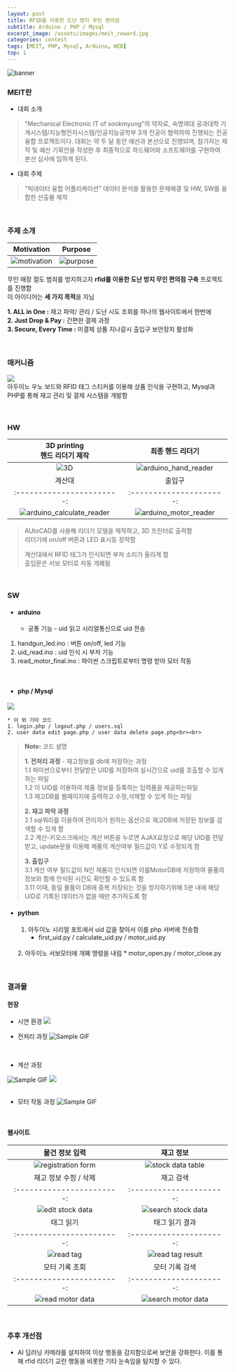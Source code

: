```yaml
---
layout: post
title: RFID를 이용한 도난 방지 무인 편의점
subtitle: Arduino / PHP / Mysql
excerpt_image: /assets/images/meit_reward.jpg
categories: contest
tags: [MEIT, PHP, Mysql, Arduino, WEB] 
top: 1
---
```


![banner](https://github.com/oweenia03/owen/blob/main/_site/assets/images/meit_reward.jpg)

### MEIT란

* 대회 소개
> "Mechanical Electronic IT of sookmyung"의 약자로, 숙명여대 공과대학 기계시스템/지능형전자시스템/인공지능공학부 3개 전공이 협력하여 진행되는 전공 융합 프로젝트이다.
> 대회는 약 두 달 동안 예선과 본선으로 진행되며, 참가자는 제작 및 예산 기획안을 작성한 후 최종적으로 하드웨어와 소프트웨어를 구현하여 본선 심사에 임하게 된다.

* 대회 주제
> "빅데이터 융합 어플리케이션"
> 데이터 분석을 활용한 문제해결 및 HW, SW를 융합한 산출물 제작

<br>

### 주제 소개

| Motivation             | Purpose            |
|:-----------------------:|:---------------------:|
| ![motivation](https://github.com/oweenia03/owen/blob/main/_site/assets/images/meit_motivation.png)   | ![purpose](https://github.com/oweenia03/owen/blob/main/_site/assets/images/meit_purpose.png)   |

무인 매장 절도 범죄를 방지하고자 **rfid를 이용한 도난 방지 무인 편의점 구축** 프로젝트를 진행함  
이 아이디어는 **세 가지 목적**을 지님

**1. ALL in One :** 재고 파악/ 관리 / 도난 시도 조회를 하나의 웹사이트에서 한번에  
**2. Just Drop & Pay :** 간편한 결제 과정  
**3. Secure, Every Time :** 미결제 상품 지나갈시 출입구 보안장치 활성화

<br>

### 매커니즘

![](https://github.com/oweenia03/owen/blob/main/_site/assets/images/meit_process.png)
<br>아두이노 우노 보드와 RFID 태그 스티커를 이용해 상품 인식을 구현하고, Mysql과 PHP를 통해 재고 관리 및 결제 시스템을 개발함
<br>

<br>

### HW

| 3D printing<br>핸드 리더기 제작            | 최종 핸드 리더기               |
|:-----------------------:|:---------------------:|
| ![3D](https://github.com/oweenia03/owen/blob/main/_site/assets/images/meit_3d.png)   | ![arduino_hand_reader](https://github.com/oweenia03/owen/blob/main/_site/assets/images/meit_hw_hand.png)   |
| 계산대                | 출입구               |
|:-----------------------:|:---------------------:|
| ![arduino_calculate_reader](https://github.com/oweenia03/owen/blob/main/_site/assets/images/meit_hw_calculate.png) | ![arduino_motor_reader](https://github.com/oweenia03/owen/blob/main/_site/assets/images/meit_hw_motor.png)   |

> AUtoCAD를 사용해 리더기 모델을 제작하고, 3D 프린터로 출력함<br>리더기에 on/off 버튼과 LED 표시등 장착함
>
> 계산대에서 RFID 태그가 인식되면 부저 소리가 울리게 함   
> 출입문은 서보 모터로 자동 개폐됨

<br>

### SW
* #### arduino
    * 공통 기능 - uid 읽고 시리얼통신으로 uid 전송
1. handgun_led.ino : 버튼 on/off, led 기능 
2. uid_read.ino : uid 인식 시 부저 기능
3. read_motor_final.ino : 파이썬 스크립트로부터 명령 받아 모터 작동
<br>

* #### php / Mysql

![](https://github.com/oweenia03/owen/blob/main/_site/assets/images/meit_sw.png)

    * 이 외 기타 코드
    1. login.php / logout.php / users.sql
    2. user data edit page.php / user data delete page.php<br><br>


> **Note:** 코드 설명
>
> **1. 전처리 과정** - 재고정보를 db에 저장하는 과정  
> 1.1 파이썬으로부터 전달받은 UID를 저장하여 실시간으로 uid를 호출할 수 있게 하는 파일  
1.2 이 UID를 이용하여 제품 정보를 등록하는 입력폼을 제공하는파일  
1.3 재고DB를 웹페이지에 출력하고 수정,삭제할 수 있게 하는 파일
>  
> **2. 재고 파악 과정**  
> 2.1 sql쿼리를 이용하여 관리자가 원하는 옵션으로 재고DB에 저장된 정보를 검색할 수 있게 함  
2.2 계산-키오스크에서는 계산 버튼을 누르면 AJAX요청으로 해당 UID를 전달받고,
 update문을 이용해 제품의 계산여부 필드값이 Y로 수정되게 함  
>
> **3. 출입구**  
3.1 계산 여부 필드값이 N인 제품이 인식되면 이를MotorDB에 저장하여 물품의 정보와 함께 인식된 시간도 확인할 수 있도록 함  
3.11 이때, 동일 물품이 DB에 중복 저장되는 것을 방지하기위해 5분 내에 해당 UID로 기록된 데이터가 없을 때만 추가하도록 함

* #### python
    1. 아두이노 시리얼 포트에서 uid 값을 찾아서 이를 php 서버에 전송함
        * first_uid.py / calculate_uid.py / motor_uid.py  
    <br>
    2. 아두이노 서보모터에 개폐 명령을 내림
        * motor_open.py / motor_close.py

<br>

### 결과물 
#### 현장
* 시연 환경
![](https://github.com/oweenia03/owen/blob/main/_site/assets/images/meit_result_1.png)

* 전처리 과정
![Sample GIF](https://github.com/oweenia03/owen/blob/main/_site/assets/images/meit_gif_handreader.gif)
<br>

* 계산 과정
  
![Sample GIF](https://github.com/oweenia03/owen/blob/main/_site/assets/images/meit_video_calculate.gif)
![](https://github.com/oweenia03/owen/blob/main/_site/assets/images/calculate_datatable.png)
<br>
<br>

* 모터 작동 과정
![Sample GIF](https://github.com/oweenia03/owen/blob/main/_site/assets/images/meit_gif_motor.gif)

<br>

#### 웹사이트

| 물건 정보 입력            | 재고 정보             |
|:-----------------------:|:---------------------:|
| ![registration form](https://github.com/oweenia03/owen/blob/main/_site/assets/images/meit_registration.png)   | ![stock data table](https://github.com/oweenia03/owen/blob/main/_site/assets/images/meit_stock_data_table.png)   |
| 재고 정보 수정 / 삭제              | 재고 검색               |
|:-----------------------:|:---------------------:|
| ![edit stock data](https://github.com/oweenia03/owen/blob/main/_site/assets/images/meit_edit_stock_data.png) | ![search stock data](https://github.com/oweenia03/owen/blob/main/_site/assets/images/meit_search_stock.png)   |
| 태그 읽기             | 태그 읽기 결과              |
|:-----------------------:|:---------------------:|
| ![read tag](https://github.com/oweenia03/owen/blob/main/_site/assets/images/meit_scan_tag.png) | ![read tag result](https://github.com/oweenia03/owen/blob/main/_site/assets/images/meit_scan_tag_result.png)   |
| 모터 기록 조회          | 모터 기록 검색            |
|:-----------------------:|:---------------------:|
| ![read motor data](https://github.com/oweenia03/owen/blob/main/_site/assets/images/meit_motor_data.png) | ![search motor data](https://github.com/oweenia03/owen/blob/main/_site/assets/images/meit_motor_search.png)   |


<br>

### 추후 개선점
* AI 딥러닝 카메라를 설치하여 이상 행동을 감지함으로써 보안을 강화한다. 이를 통해 rfid 리더기 교란 행동을 비롯한 기타 눈속임을 탐지할 수 있다.
